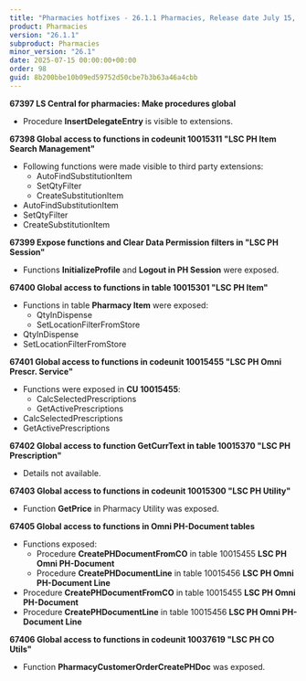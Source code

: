 ```yaml
---
title: "Pharmacies hotfixes - 26.1.1 Pharmacies, Release date July 15, 2025 - Hotfixes"
product: Pharmacies
version: "26.1.1"
subproduct: Pharmacies
minor_version: "26.1"
date: 2025-07-15 00:00:00+00:00
order: 98
guid: 8b200bbe10b09ed59752d50cbe7b3b63a46a4cbb
---
```


<strong>67397 LS Central for pharmacies: Make procedures global</strong>
<ul><li>Procedure <b>InsertDelegateEntry</b> is visible to extensions.</li></ul>
<strong>67398 Global access to functions in codeunit 10015311 "LSC PH Item Search Management"</strong>
<ul><li>Following functions were made visible to third party extensions:<ul><li>AutoFindSubstitutionItem</li><li>SetQtyFilter</li><li>CreateSubstitutionItem</li></ul></li>
<li>AutoFindSubstitutionItem</li>
<li>SetQtyFilter</li>
<li>CreateSubstitutionItem</li></ul>
<strong>67399 Expose functions and Clear Data Permission filters in "LSC PH Session"</strong>
<ul><li>Functions <b>InitializeProfile</b> and <b>Logout in PH Session</b> were exposed.</li></ul>
<strong>67400 Global access to functions in table 10015301 "LSC PH Item"</strong>
<ul><li>Functions in table <b>Pharmacy Item</b> were exposed:<ul><li>QtyInDispense</li><li>SetLocationFilterFromStore</li></ul></li>
<li>QtyInDispense</li>
<li>SetLocationFilterFromStore</li></ul>
<strong>67401 Global access to functions in codeunit 10015455 "LSC PH Omni Prescr. Service"</strong>
<ul><li>Functions were exposed in <b>CU 10015455</b>:<ul><li>CalcSelectedPrescriptions</li><li>GetActivePrescriptions</li></ul></li>
<li>CalcSelectedPrescriptions</li>
<li>GetActivePrescriptions</li></ul>
<strong>67402 Global access to function GetCurrText in table 10015370 "LSC PH Prescription"</strong>
<ul><li>Details not available.</li></ul>
<strong>67403 Global access to functions in codeunit 10015300 "LSC PH Utility"</strong>
<ul><li>Function <b>GetPrice</b> in Pharmacy Utility was exposed.</li></ul>
<strong>67405 Global access to functions in Omni PH-Document tables</strong>
<ul><li>Functions exposed:<ul><li>Procedure <b>CreatePHDocumentFromCO</b> in table 10015455 <b>LSC PH Omni PH-Document</b></li><li>Procedure <b>CreatePHDocumentLine</b> in  table 10015456 <b>LSC PH Omni PH-Document Line</b></li></ul></li>
<li>Procedure <b>CreatePHDocumentFromCO</b> in table 10015455 <b>LSC PH Omni PH-Document</b></li>
<li>Procedure <b>CreatePHDocumentLine</b> in  table 10015456 <b>LSC PH Omni PH-Document Line</b></li></ul>
<strong>67406 Global access to functions in codeunit 10037619 "LSC PH CO Utils"</strong>
<ul><li>Function <b>PharmacyCustomerOrderCreatePHDoc</b> was exposed.</li></ul>
